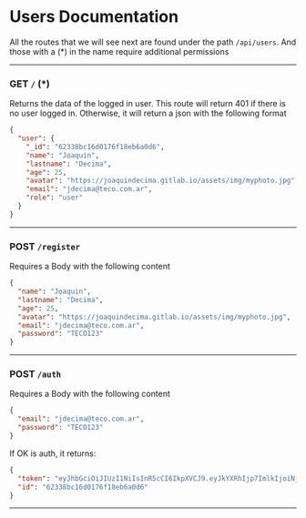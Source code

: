 # Users Documentation

All the routes that we will see next are found under the path `/api/users`. And those with a (*) in the name require additional permissions

---

### GET `/` (*)

Returns the data of the logged in user. This route will return 401 if there is no user logged in. Otherwise, it will return a json with the following format

```json
{
  "user": {
    "_id": "62338bc16d0176f18eb6a0d6",
    "name": "Joaquin",
    "lastname": "Decima",
    "age": 25,
    "avatar": "https://joaquindecima.gitlab.io/assets/img/myphoto.jpg",
    "email": "jdecima@teco.com.ar",
    "role": "user"
  }
}
```

---

### POST `/register`

Requires a Body with the following content

```json
{
  "name": "Joaquin",
  "lastname": "Decima",
  "age": 25,
  "avatar": "https://joaquindecima.gitlab.io/assets/img/myphoto.jpg",
  "email": "jdecima@teco.com.ar",
  "password": "TECO123"
}
```

---

### POST `/auth`

Requires a Body with the following content

```json
{
  "email": "jdecima@teco.com.ar",
  "password": "TECO123"
}
```

If OK is auth, it returns:

```json
{
  "token": "eyJhbGciOiJIUzI1NiIsInR5cCI6IkpXVCJ9.eyJkYXRhIjp7ImlkIjoiNjIzMzhiYzE2ZDAxNzZmMThlYjZhMGQ2In0sImlhdCI6MTY0NzU0OTg5MiwiZXhwIjoxNjQ3NjM2MjkyfQ.lP6bguKIy7_w4SWneflIRH6FF9MrvEcRKVb8Waz5P2U",
  "id": "62338bc16d0176f18eb6a0d6"
}
```

---